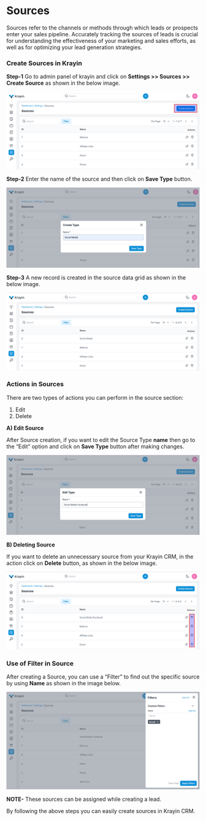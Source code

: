 # Sources

Sources refer to the channels or methods through which leads or prospects enter your sales pipeline. Accurately tracking the sources of leads is crucial for understanding the effectiveness of your marketing and sales efforts, as well as for optimizing your lead generation strategies.

### Create Sources in Krayin

**Step-1** Go to admin panel of krayin and click on **Settings >> Sources >> Create Source** as shown in the below image.

![Source](../../assets/2.0/images/setting/source.png)

**Step-2** Enter the name of the source and then click on **Save Type** button.

![Create Source](../../assets/2.0/images/setting/createSource.png)

**Step-3** A new record is created in the source data grid as shown in the below image.

![Source Grid](../../assets/2.0/images/setting/sourceGrid.png)

### Actions in Sources

There are two types of actions you can perform in the source section:

1) Edit
2) Delete

**A) Edit Source**

After Source creation, if you want to edit the Source Type **name** then go to the “Edit” option and click on **Save Type** button after making changes.

![Source edit](../../assets/2.0/images/setting/editSource.png)

**B) Deleting Source**

If you want to delete an unnecessary source from your Krayin CRM, in the action click on **Delete** button, as shown in the below image.

![Delete Grid](../../assets/2.0/images/setting/deleteSource.png)

### Use of Filter in Source

After creating a Source, you can use a “Filter” to find out the specific source by using **Name** as shown in the image below.

![source filter](../../assets/2.0/images/setting/sourceFilter.png)

**NOTE-** These sources can be assigned while creating a lead. 

By following the above steps you can easily create sources in Krayin CRM.


